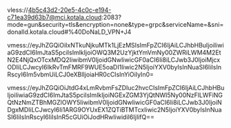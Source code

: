 

vless://4b5c43d2-20e5-4c0c-e194-c71ea39d63b7@mci.kotala.cloud:2083?mode=gun&security=tls&encryption=none&type=grpc&serviceName=&sni=donalld.kotala.cloud#%40DoNaLD_VPN+J4


vmess://eyJhZGQiOiIxNTkuNjkuMTk1LjEzMSIsImFpZCI6IjAiLCJhbHBuIjoiIiwiaG9zdCI6ImJtaS5pciIsImlkIjoiOWQ3M2UzYjktYmVmNy00ZWRiLWM4M2EtN2E4NjQxOTcxMDQ2IiwibmV0IjoidGNwIiwicGF0aCI6Ii8iLCJwb3J0IjoiMjcxODIiLCJwcyI6IkRvTmFMRF9WUE5oaDI1Iiwic2N5IjoiYXV0byIsInNuaSI6IiIsInRscyI6Im5vbmUiLCJ0eXBlIjoiaHR0cCIsInYiOiIyIn0=

vmess://eyJhZGQiOiJtdG4xLmRvbmFsZDIuc2hvcCIsImFpZCI6IjAiLCJhbHBuIjoiIiwiaG9zdCI6ImJtaS5pciIsImlkIjoiNGExZGM3YjQtNWI5Ny00NzFlLWFiNGQtNzNmZTBhMGZlOWY5IiwibmV0IjoidGNwIiwicGF0aCI6Ii8iLCJwb3J0IjoiNDgxMDIiLCJwcyI6Ii1ARG9OYUxEX1ZQTiBTMTcxIiwic2N5IjoiYXV0byIsInNuaSI6IiIsInRscyI6IiIsInR5cGUiOiJodHRwIiwidiI6IjIifQ==



